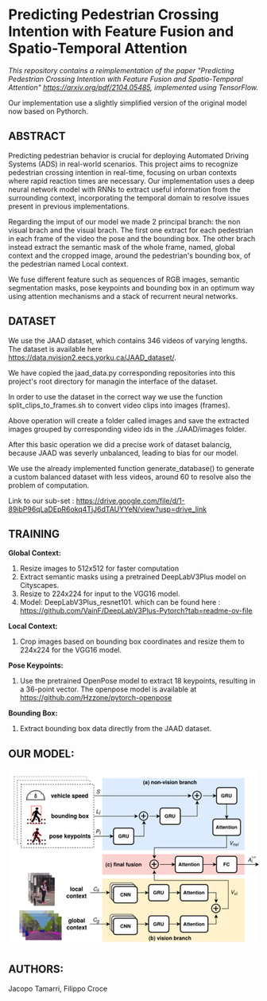 
# Predicting Pedestrian Crossing Intention with Feature Fusion and Spatio-Temporal Attention

*This repository contains a reimplementation of the paper "Predicting Pedestrian Crossing Intention with Feature Fusion and Spatio-Temporal Attention" https://arxiv.org/pdf/2104.05485, implemented using TensorFlow.*

Our implementation use a slightly simplified version of the original model now based on Pythorch.

## ABSTRACT

Predicting pedestrian behavior is crucial for deploying Automated Driving Systems (ADS) in real-world scenarios. This project aims to recognize pedestrian crossing intention in real-time, focusing on urban contexts where rapid reaction times are necessary. Our implementation uses a deep neural network model with RNNs to extract useful information from the surrounding context, incorporating the temporal domain to resolve issues present in previous implementations.

Regarding the imput of our model we made 2 principal branch: the non visual brach and the visual brach. 
The first one extract for each pedestrian in each frame of the video the pose and the bounding box. 
The other brach instead extract the semantic mask of the whole frame, named, global context and the cropped image, around the pedestrian's bounding box, of the pedestrian named Local context.

We fuse different feature such as sequences of RGB images, semantic segmentation masks, pose keypoints and bounding box in an optimum way using attention mechanisms and a stack of recurrent neural networks.

## DATASET

We use the JAAD dataset, which contains 346 videos of varying lengths. The dataset is available here https://data.nvision2.eecs.yorku.ca/JAAD_dataset/.

We have copied the jaad_data.py corresponding repositories into this project's root directory for managin the interface of the dataset.

In order to use the dataset in the correct way we use the function split_clips_to_frames.sh to convert video clips  into images (frames).

Above operation will create a folder called images and save the extracted images grouped by corresponding video ids in the ./JAAD/images folder.

After this basic operation we did a precise work of dataset balancig, because JAAD was severly unbalanced, leading to bias for our model.

We use the already implemented function generate_database() to generate a custom balanced dataset with less videos, around 60 to resolve also the problem of computation.

Link to our sub-set : https://drive.google.com/file/d/1-89ibP96qLaDEpR6okq4TjJ6dTAUYYeN/view?usp=drive_link

## TRAINING

**Global Context:**
1. Resize images to 512x512 for faster computation
2. Extract semantic masks using a pretrained DeepLabV3Plus model on Cityscapes.
3. Resize to 224x224 for input to the VGG16 model.
4. Model: DeepLabV3Plus_resnet101. which can be found here : https://github.com/VainF/DeepLabV3Plus-Pytorch?tab=readme-ov-file

**Local Context:**
1. Crop images based on bounding box coordinates and resize them to 224x224 for the VGG16 model.

**Pose Keypoints:**
1. Use the pretrained OpenPose model to extract 18 keypoints, resulting in a 36-point vector.
    The openpose model is available at https://github.com/Hzzone/pytorch-openpose

**Bounding Box:**
1. Extract bounding box data directly from the JAAD dataset.

## OUR MODEL:
![Alt text](./pics/model.png)

## AUTHORS:
Jacopo Tamarri,
Filippo Croce


